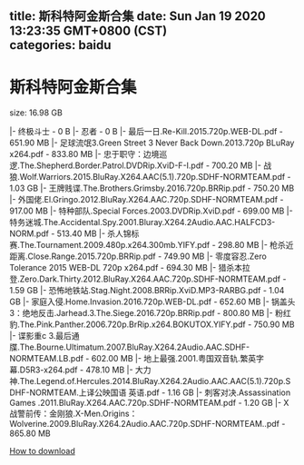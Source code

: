 
title: 斯科特阿金斯合集
date: Sun Jan 19 2020 13:23:35 GMT+0800 (CST)    
categories: baidu
---

# 斯科特阿金斯合集
size: 16.98 GB
 
 
|- 终极斗士 - 0 B
|- 忍者 - 0 B
|- 最后一日.Re-Kill.2015.720p.WEB-DL.pdf - 651.90 MB
|- 足球流氓3.Green Street 3 Never Back Down.2013.720p BLuRay x264.pdf - 833.80 MB
|- 忠于职守：边境巡逻.The.Shepherd.Border.Patrol.DVDRip.XviD-F-I.pdf - 700.20 MB
|- 战狼.Wolf.Warriors.2015.BluRay.X264.AAC(5.1).720p.SDHF-NORMTEAM.pdf - 1.03 GB
|- 王牌贱谍.The.Brothers.Grimsby.2016.720p.BRRip.pdf - 750.20 MB
|- 外国佬.El.Gringo.2012.BluRay.X264.AAC.720p.SDHF-NORMTEAM.pdf - 917.00 MB
|- 特种部队.Special Forces.2003.DVDRip.XviD.pdf - 699.00 MB
|- 特务迷城.The.Accidental.Spy.2001.Bluray.X264.2Audio.AAC.HALFCD3-NORM.pdf - 513.40 MB
|- 杀人锦标赛.The.Tournament.2009.480p.x264.300mb.YIFY.pdf - 298.80 MB
|- 枪杀近距离.Close.Range.2015.720p.BRRip.pdf - 749.90 MB
|- 零度容忍.Zero Tolerance 2015 WEB-DL 720p x264.pdf - 694.30 MB
|- 猎杀本拉登.Zero.Dark.Thirty.2012.BluRay.X264.AAC.720p.SDHF-NORMTEAM.pdf - 1.59 GB
|- 恐怖地铁站.Stag.Night.2008.BRRip.XviD.MP3-RARBG.pdf - 1.04 GB
|- 家庭入侵.Home.Invasion.2016.720p.WEB-DL.pdf - 652.60 MB
|- 锅盖头3：绝地反击.Jarhead.3.The.Siege.2016.720p.BRRip.pdf - 800.80 MB
|- 粉红豹.The.Pink.Panther.2006.720p.BrRip.x264.BOKUTOX.YIFY.pdf - 750.90 MB
|- 谍影重c 3.最后通牒.The.Bourne.Ultimatum.2007.BluRay.X264.2Audio.AAC.SDHF-NORMTEAM.LB.pdf - 602.00 MB
|- 地上最强.2001.粤国双音轨.繁英字幕.D5R3-x264.pdf - 478.10 MB
|- 大力神.The.Legend.of.Hercules.2014.BluRay.X264.2Audio.AAC.AAC(5.1).720p.SDHF-NORMTEAM.上译公映国语 英语.pdf - 1.16 GB
|- 刺客对决.Assassination Games .2011.BluRay.X264.AAC.720p.SDHF-NORMTEAM.pdf - 1.20 GB
|- X战警前传：金刚狼.X-Men.Origins：Wolverine.2009.BluRay.X264.2Audio.AAC.720p.SDHF-NORMTEAM..pdf - 865.80 MB

[How to download](https://bpcam.bemobtrk.com/go/2ceec3aa-1ca2-46d6-b9ff-aaa5c184517c?jno=918)